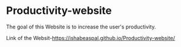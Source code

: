 # Productivity-website
The goal of this Website is to increase the user's productivity.

Link of the Websit-https://ishabeaspal.github.io/Productivity-website/
